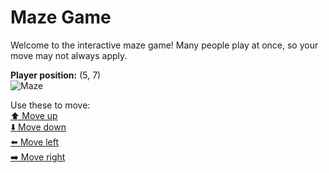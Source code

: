 # Maze Game  
Welcome to the interactive maze game! Many people play at once, so your move may not always apply.

**Player position:** (5, 7)  
![Maze](https://recognize-instructor-criteria-other.trycloudflare.com/images/pos_5_7.png?t=1760507129905)

Use these to move:  
[⬆️ Move up](https://recognize-instructor-criteria-other.trycloudflare.com/move/5_7_w)  
[⬇️ Move down](https://recognize-instructor-criteria-other.trycloudflare.com/move/5_7_s)  
[⬅️ Move left](https://recognize-instructor-criteria-other.trycloudflare.com/move/5_7_a)  
[➡️ Move right](https://recognize-instructor-criteria-other.trycloudflare.com/move/5_7_d)
